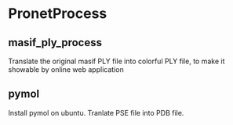 # PronetProcess
## masif_ply_process
Translate the original masif PLY file into colorful PLY file, to make it showable by online web application

## pymol
Install pymol on ubuntu.
Tranlate PSE file into PDB file.

